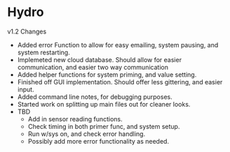 # Hydro

v1.2 Changes
* Added error Function to allow for easy emailing, system pausing, and system restarting.
* Implemeted new cloud database. Should allow for easier communication, and easier two way communication
* Added helper functions for system priming, and value setting.
* Finished off GUI implementation. Should offer less gittering, and easier input.
* Added command line notes, for debugging purposes.
* Started work on splitting up main files out for cleaner looks.
* TBD
  - Add in sensor reading functions.
  - Check timing in both primer func, and system setup.
  - Run w/sys on, and check error handling.
  - Possibly add more error functionality as needed.
  
